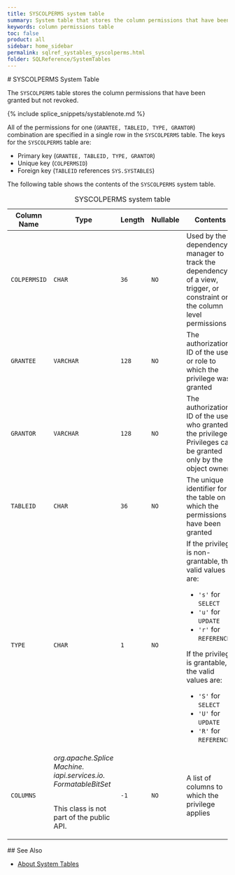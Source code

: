 ```yaml
---
title: SYSCOLPERMS system table
summary: System table that stores the column permissions that have been granted but not revoked.
keywords: column permissions table
toc: false
product: all
sidebar: home_sidebar
permalink: sqlref_systables_syscolperms.html
folder: SQLReference/SystemTables
---
```

<section>
<div class="TopicContent" data-swiftype-index="true" markdown="1">
# SYSCOLPERMS System Table

The `SYSCOLPERMS` table stores the column permissions that have been
granted but not revoked.

{% include splice_snippets/systablenote.md %}

All of the permissions for one (`GRANTEE, TABLEID, TYPE, GRANTOR`)
combination are specified in a single row in the `SYSCOLPERMS` table.
The keys for the `SYSCOLPERMS` table are:

* Primary key (`GRANTEE, TABLEID, TYPE, GRANTOR`)
* Unique key (`COLPERMSID`)
* Foreign key (`TABLEID` references `SYS.SYSTABLES`)

The following table shows the contents of the `SYSCOLPERMS` system
table.

<table>
                <caption>SYSCOLPERMS system table</caption>
                <col />
                <col />
                <col />
                <col />
                <col />
                <thead>
                    <tr>
                        <th>Column Name</th>
                        <th>Type</th>
                        <th>Length</th>
                        <th>Nullable</th>
                        <th>Contents</th>
                    </tr>
                </thead>
                <tbody>
                    <tr>
                        <td><code>COLPERMSID</code></td>
                        <td><code>CHAR</code></td>
                        <td><code>36</code></td>
                        <td><code>NO</code></td>
                        <td>Used by the dependency manager to track the dependency
of a view, trigger, or constraint on the column level permissions</td>
                    </tr>
                    <tr>
                        <td><code>GRANTEE</code></td>
                        <td><code>VARCHAR</code></td>
                        <td><code>128</code></td>
                        <td><code>NO</code></td>
                        <td>The authorization ID of the user or role to which the
privilege was granted</td>
                    </tr>
                    <tr>
                        <td><code>GRANTOR</code></td>
                        <td><code>VARCHAR</code></td>
                        <td><code>128</code></td>
                        <td><code>NO</code></td>
                        <td>The authorization ID of the user who granted the privilege.
Privileges can be granted only by the object owner</td>
                    </tr>
                    <tr>
                        <td><code>TABLEID</code></td>
                        <td><code>CHAR</code></td>
                        <td><code>36</code></td>
                        <td><code>NO</code></td>
                        <td>The unique identifier for the table on which the permissions
have been granted</td>
                    </tr>
                    <tr>
                        <td><code>TYPE</code></td>
                        <td><code>CHAR</code></td>
                        <td><code>1</code></td>
                        <td><code>NO</code></td>
                        <td>If the privilege is non-grantable, the valid values are:
<ul><li><code>'s'</code> for <code>SELECT</code></li><li><code>'u'</code> for <code>UPDATE</code></li><li><code>'r'</code> for <code>REFERENCES</code><br /></li></ul><p>
If the privilege is grantable, the valid values are:
</p><ul><li><code>'S'</code> for <code>SELECT</code></li><li><code>'U'</code> for <code>UPDATE</code></li><li><code>'R'</code> for <code>REFERENCES</code></li></ul></td>
                    </tr>
                    <tr>
                        <td><code>COLUMNS</code></td>
                        <td><em>org.apache.Splice Machine.
iapi.services.io.
FormatableBitSet</em>
                            <br />
                            <br />
                            <p>This class is not part of the public API.</p>
                        </td>
                        <td><code>-1</code></td>
                        <td><code>NO</code></td>
                        <td>A list of columns to which the privilege applies</td>
                    </tr>
                </tbody>
            </table>
## See Also

* [About System Tables](sqlref_systables_intro.html)

</div>
</section>
